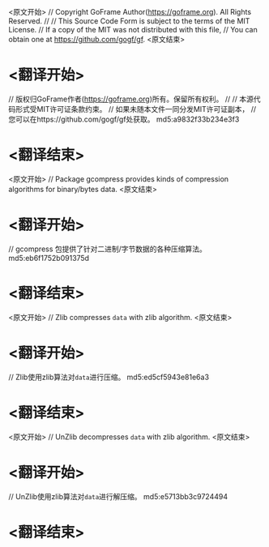 
<原文开始>
// Copyright GoFrame Author(https://goframe.org). All Rights Reserved.
//
// This Source Code Form is subject to the terms of the MIT License.
// If a copy of the MIT was not distributed with this file,
// You can obtain one at https://github.com/gogf/gf.
<原文结束>

# <翻译开始>
// 版权归GoFrame作者(https://goframe.org)所有。保留所有权利。
//
// 本源代码形式受MIT许可证条款约束。
// 如果未随本文件一同分发MIT许可证副本，
// 您可以在https://github.com/gogf/gf处获取。 md5:a9832f33b234e3f3
# <翻译结束>


<原文开始>
// Package gcompress provides kinds of compression algorithms for binary/bytes data.
<原文结束>

# <翻译开始>
// gcompress 包提供了针对二进制/字节数据的各种压缩算法。 md5:eb6f1752b091375d
# <翻译结束>


<原文开始>
// Zlib compresses `data` with zlib algorithm.
<原文结束>

# <翻译开始>
// Zlib使用zlib算法对`data`进行压缩。 md5:ed5cf5943e81e6a3
# <翻译结束>


<原文开始>
// UnZlib decompresses `data` with zlib algorithm.
<原文结束>

# <翻译开始>
// UnZlib使用zlib算法对`data`进行解压缩。 md5:e5713bb3c9724494
# <翻译结束>

